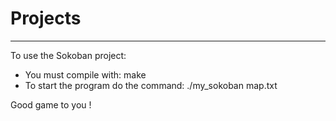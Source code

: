 # Projects
-------------------

To use the Sokoban project:
- You must compile with: make
- To start the program do the command: ./my_sokoban map.txt

Good game to you !
